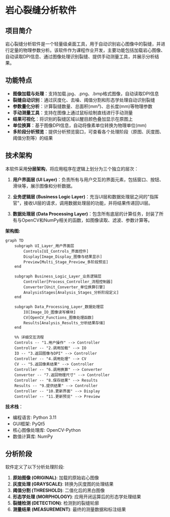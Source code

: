 # 岩心裂缝分析软件

## 项目简介

岩心裂缝分析软件是一个轻量级桌面工具，用于自动识别岩心图像中的裂缝，并进行定量的物理参数分析。该软件作为课程作业开发，主要功能包括加载岩心图像、自动读取DPI信息、通过图像处理识别裂缝、提供手动测量工具，并展示分析结果。

## 功能特点

- **图像加载与处理**：支持加载.jpg、.png、.bmp格式图像，自动读取DPI信息
- **裂缝自动识别**：通过灰度化、去噪、阈值分割和形态学处理自动识别裂缝
- **参数量化分析**：计算裂缝数量、总面积(mm²)、总长度(mm)等物理参数
- **手动测量工具**：支持在图像上通过鼠标绘制直线进行手动测量
- **结果可视化**：将识别的裂缝区域以醒目颜色叠加显示在原图上
- **单位换算**：基于图像DPI信息，自动将像素单位转换为物理单位(mm)
- **多阶段分析预览**：提供分析预览窗口，可查看各个处理阶段（原图、灰度图、阈值分割等）的结果

## 技术架构

本软件采用**分层架构**，将应用程序在逻辑上划分为三个独立的层次：

1. **用户界面层 (UI Layer)**：负责所有与用户交互的界面元素，包括窗口、按钮、滑块等，展示图像和分析数据。

2. **业务逻辑层 (Business Logic Layer)**：充当UI层和数据处理层之间的"指挥官"，接收UI层的请求，调用数据处理层的功能，并将结果传递回UI层。

3. **数据处理层 (Data Processing Layer)**：包含所有底层的计算任务，封装了所有与OpenCV和NumPy相关的函数，如图像读取、滤波、参数计算等。

**架构图:**
```mermaid
graph TD
    subgraph UI_Layer_用户界面层
        Controls[UI_Controls_界面控件]
        Display[Image_Display_图像与结果显示]
        Preview[Multi_Stage_Preview_多阶段预览]
    end

    subgraph Business_Logic_Layer_业务逻辑层
        Controller[Process_Controller_流程控制器]
        Converter[Unit_Converter_单位换算引擎]
        AnalysisStages[Analysis_Stages_分析阶段定义]
    end

    subgraph Data_Processing_Layer_数据处理层
        IO[Image_IO_图像读写模块]
        CV[OpenCV_Functions_图像处理函数]
        Results[Analysis_Results_分析结果存储]
    end

    %% 详细交互流程
    Controls -- "1.用户操作" --> Controller
    Controller -- "2.调用加载" --> IO
    IO -- "3.返回图像与DPI" --> Controller
    Controller -- "4.调用处理" --> CV
    CV -- "5.返回像素结果" --> Controller
    Controller -- "6.调用换算" --> Converter
    Converter -- "7.返回物理尺寸" --> Controller
    Controller -- "8.保存结果" --> Results
    Results -- "9.提供结果" --> Controller
    Controller -- "10.更新界面" --> Display
    Controller -- "11.更新预览" --> Preview
```

**技术栈**：
- 编程语言: Python 3.11
- GUI框架: PyQt5
- 核心图像处理库: OpenCV-Python
- 数值计算库: NumPy

## 分析阶段

软件定义了以下分析处理阶段:

1. **原始图像 (ORIGINAL)**: 加载的原始岩心图像
2. **灰度处理 (GRAYSCALE)**: 转换为灰度图的处理结果
3. **阈值分割 (THRESHOLD)**: 二值化后的黑白图像
4. **形态学处理 (MORPHOLOGY)**: 应用开闭运算后的形态学处理结果
5. **裂缝检测 (DETECTION)**: 检测到的裂缝轮廓
6. **测量结果 (MEASUREMENT)**: 最终的测量数据和标注结果

